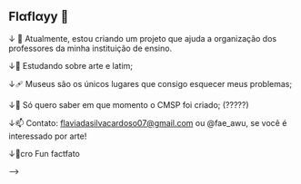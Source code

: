##   Flαflαyy 🥞




↓ 💼 Atualmente, estou criando um projeto que ajuda a organização dos professores da minha instituição de ensino.

↓🌱 Estudando sobre arte e latim;

↓🩹 Museus são os únicos lugares que consigo esquecer meus problemas;

↓🧤 Só quero saber em que momento o CMSP foi criado; (?????)

↓📫 Contato: flaviadasilvacardoso07@gmail.com ou @fae_awu, se você é interessado por arte!

↓🧶cro Fun factfato

-->
